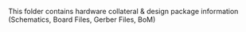 This folder contains hardware collateral & design package information (Schematics, Board Files, Gerber Files, BoM)
